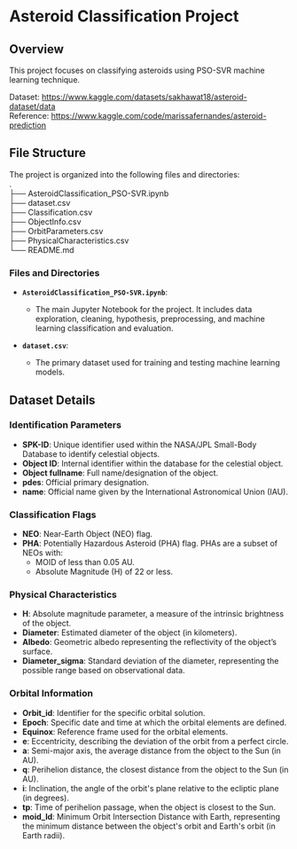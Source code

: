# Asteroid Classification Project

## Overview

This project focuses on classifying asteroids using PSO-SVR machine learning technique.

Dataset: https://www.kaggle.com/datasets/sakhawat18/asteroid-dataset/data  
Reference: https://www.kaggle.com/code/marissafernandes/asteroid-prediction

## File Structure

The project is organized into the following files and directories:  
.  
├── AsteroidClassification_PSO-SVR.ipynb  
├── dataset.csv  
├── Classification.csv  
├── ObjectInfo.csv  
├── OrbitParameters.csv  
├── PhysicalCharacteristics.csv  
└── README.md  

### Files and Directories

- **`AsteroidClassification_PSO-SVR.ipynb`**: 
  - The main Jupyter Notebook for the project. It includes data exploration, cleaning, hypothesis, preprocessing, and machine learning classification and evaluation.

- **`dataset.csv`**: 
  - The primary dataset used for training and testing machine learning models.
 
## Dataset Details

### Identification Parameters

- **SPK-ID**: Unique identifier used within the NASA/JPL Small-Body Database to identify celestial objects.
- **Object ID**: Internal identifier within the database for the celestial object.
- **Object fullname**: Full name/designation of the object.
- **pdes**: Official primary designation.
- **name**: Official name given by the International Astronomical Union (IAU).

### Classification Flags

- **NEO**: Near-Earth Object (NEO) flag.
- **PHA**: Potentially Hazardous Asteroid (PHA) flag. PHAs are a subset of NEOs with:
  - MOID of less than 0.05 AU.
  - Absolute Magnitude (H) of 22 or less.

### Physical Characteristics

- **H**: Absolute magnitude parameter, a measure of the intrinsic brightness of the object.
- **Diameter**: Estimated diameter of the object (in kilometers).
- **Albedo**: Geometric albedo representing the reflectivity of the object’s surface.
- **Diameter_sigma**: Standard deviation of the diameter, representing the possible range based on observational data.

### Orbital Information

- **Orbit_id**: Identifier for the specific orbital solution.
- **Epoch**: Specific date and time at which the orbital elements are defined.
- **Equinox**: Reference frame used for the orbital elements.
- **e**: Eccentricity, describing the deviation of the orbit from a perfect circle.
- **a**: Semi-major axis, the average distance from the object to the Sun (in AU).
- **q**: Perihelion distance, the closest distance from the object to the Sun (in AU).
- **i**: Inclination, the angle of the orbit's plane relative to the ecliptic plane (in degrees).
- **tp**: Time of perihelion passage, when the object is closest to the Sun.
- **moid_ld**: Minimum Orbit Intersection Distance with Earth, representing the minimum distance between the object's orbit and Earth's orbit (in Earth radii).

